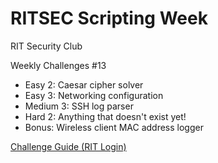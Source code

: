 # RITSEC Scripting Week
RIT Security Club

Weekly Challenges #13

* Easy 2: Caesar cipher solver
* Easy 3: Networking configuration
* Medium 3: SSH log parser
* Hard 2: Anything that doesn't exist yet!
* Bonus: Wireless client MAC address logger

[Challenge Guide (RIT Login)](https://docs.google.com/document/d/1mivtz-taZkvjMT8-gVD439IPkr2aUwe1ZpLdfV66Llk/edit#heading=h.y2r5as1fa9w)
